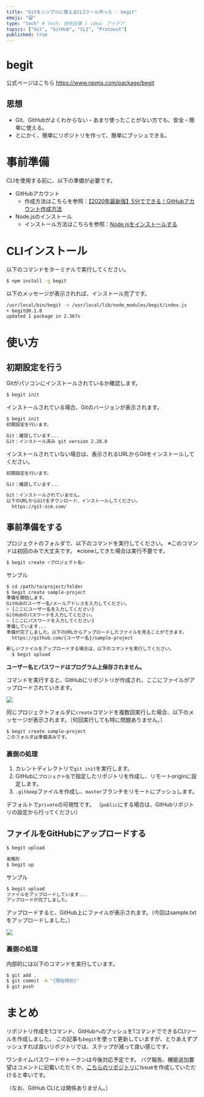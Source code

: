 ```yaml
---
title: "Gitをシンプルに使えるCLIツール作った - begit"
emoji: "😸"
type: "tech" # tech: 技術記事 / idea: アイデア
topics: ["Git", "GitHub", "CLI", "Protoout"]
published: true
---
```


# begit

公式ページはこちら
https://www.npmjs.com/package/begit

## 思想

- Git、GitHubがよくわからない・あまり使ったことがない方でも、安全・簡単に使える。
- とにかく、簡単にリポジトリを作って、簡単にプッシュできる。

# 事前準備

CLIを使用する前に、以下の準備が必要です。

- GitHubアカウント
  - 作成方法はこちらを参照：[【2020年最新版】5分でできる！GitHubアカウント作成方法](https://note.com/snmal_jp/n/n3ef510a8181e)
- Node.jsのインストール
  - インストール方法はこちらを参照：[Node.jsをインストールする](https://qiita.com/sefoo0104/items/0653c935ea4a4db9dc2b)

# CLIインストール

以下のコマンドをターミナルで実行してください。

```bash
$ npm install -g begit
```

以下のメッセージが表示されれば、インストール完了です。

```bash
/usr/local/bin/begit -> /usr/local/lib/node_modules/begit/index.js
+ begit@0.1.0
updated 1 package in 2.367s
```

# 使い方
## 初期設定を行う

Gitがパソコンにインストールされているか確認します。

```bash
$ begit init
```

インストールされている場合、Gitのバージョンが表示されます。

```bash
$ begit init
初期設定を行います。

Git：確認しています...
Git：インストール済み git version 2.28.0
```

インストールされていない場合は、表示されるURLからGitをインストールしてください。

```bash
初期設定を行います。

Git：確認しています...

Git：インストールされていません。
以下のURLからGitをダウンロード、インストールしてください。
  https://git-scm.com/
```

## 事前準備をする

プロジェクトのフォルダで、以下のコマンドを実行してください。
※このコマンドは初回のみで大丈夫です。
※cloneしてきた場合は実行不要です。

```bash
$ begit create <プロジェクト名>
```

サンプル

```bash
$ cd /path/to/project/folder
$ begit create sample-project
準備を開始します。
GitHubのユーザー名/メールアドレスを入力してください。
> {ここにユーザー名を入力してください}
GitHubのパスワードを入力してください。
> {ここにパスワードを入力してください}
準備しています...
準備が完了しました。以下のURLからアップロードしたファイルを見ることができます。
  https://github.com/{ユーザー名}/sample-project

新しいファイルをアップロードする場合は、以下のコマンドを実行してください。
  $ begit upload
```

**ユーザー名とパスワードはプログラム上保存されません。**

コマンドを実行すると、GitHubにリポジトリが作成され、ここにファイルがアップロードされていきます。

![](https://storage.googleapis.com/zenn-user-upload/8acmdtnx3f3adku7ws014p81lpor)


同じプロジェクトフォルダに`create`コマンドを複数回実行した場合、以下のメッセージが表示されます。（何回実行しても特に問題ありません。）

```bash
$ begit create sample-project
このフォルダは準備済みです。
```

### 裏側の処理

1. カレントディレクトリで`git init`を実行します。
1. GitHubに`プロジェクト名`で指定したリポジトリを作成し、リモートoriginに設定します。
1. `.gitkeep`ファイルを作成し、`master`ブランチをリモートにプッシュします。

デフォルトで`private`の可視性です。
（`public`にする場合は、GitHubリポジトリの設定から行ってください）

## ファイルをGitHubにアップロードする

```bash
$ begit upload

省略形
$ begit up
```

サンプル

```bash
$ begit upload
ファイルをアップロードしています...
アップロードが完了しました。
```

アップロードすると、GitHub上にファイルが表示されます。（今回はsample.txtをアップロードしました。）

![](https://storage.googleapis.com/zenn-user-upload/v5qyc45983ve3011ftwxv8858d7n)

### 裏側の処理

内部的には以下のコマンドを実行しています。

```bash
$ git add .
$ git commit -m "{現在時刻}"
$ git push
```


# まとめ

リポジトリ作成を1コマンド、GitHubへのプッシュを1コマンドでできるCLIツールを作成しました。
この記事も`begit`を使って更新していますが、とりあえずプッシュすれば良いリポジトリでは、ステップが減って良い感じです。

ワンタイムパスワードやトークンは今後対応予定です。
バグ報告、機能追加要望はコメントに記載いただくか、[こちらのリポジトリ](https://github.com/tmitsuoka0423/begit)にIssueを作成していただけると幸いです。

（なお、GitHub CLIとは関係ありません。）

